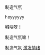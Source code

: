 
制造气氛

heyyyyyy 

喊啥呀！

制造气氛嘛！

制造气氛 [激发情绪](https://github.com/7900ms/000nottheater_deserted_systemlibrary/tree/master/small)
